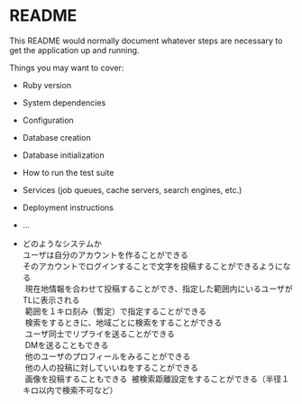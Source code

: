 # README

This README would normally document whatever steps are necessary to get the
application up and running.

Things you may want to cover:

* Ruby version

* System dependencies

* Configuration

* Database creation

* Database initialization

* How to run the test suite

* Services (job queues, cache servers, search engines, etc.)

* Deployment instructions

* ...

* どのようなシステムか  
  ユーザは自分のアカウントを作ることができる  
  そのアカウントでログインすることで文字を投稿することができるようになる  
  現在地情報を合わせて投稿することができ、指定した範囲内にいるユーザがTLに表示される  
  範囲を１キロ刻み（暫定）で指定することができる  
  検索をするときに、地域ごとに検索をすることができる  
  ユーザ同士でリプライを送ることができる  
  DMを送ることもできる  
  他のユーザのプロフィールをみることができる  
  他の人の投稿に対していいねをすることができる  
  画像を投稿することもできる
  被検索距離設定をすることができる（半径１キロ以内で検索不可など）  
  
